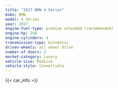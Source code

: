 ```yaml
---
title: "2017 BMW 4 Series"
make: BMW
model: 4 Series
year: 2017
engine-fuel-type: premium unleaded (recommended)
engine-hp: 248
engine-cylinders: 4
transmission-type: Automatic
driven-wheels: all wheel drive
number-of-doors: 2
market-category: Luxury
vehicle-size: Midsize
vehicle-style: Convertible
---
```


{{< car_info >}}
